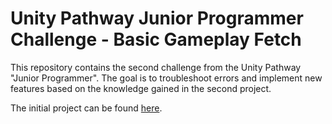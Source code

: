 # Unity Pathway Junior Programmer Challenge - Basic Gameplay Fetch

This repository contains the second challenge from the Unity Pathway "Junior Programmer". The goal is to troubleshoot errors and implement new features based on the knowledge gained in the second project.

The initial project can be found [here](https://github.com/JoshuaScherer1996/unity_pathway_gameplay_animals).